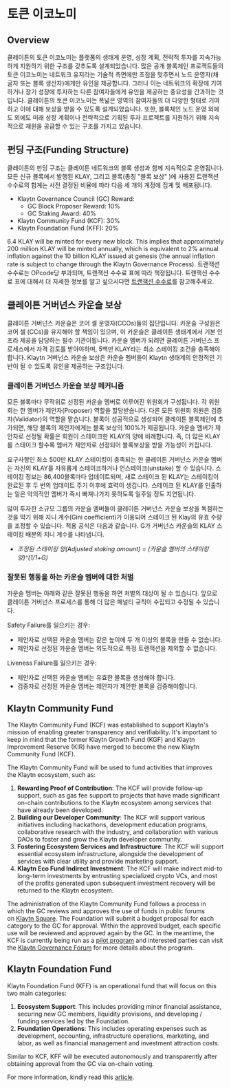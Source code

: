 # 토큰 이코노미 <a id="token-economy"></a>

## Overview <a id="overview"></a>

클레이튼의 토큰 이코노미는 플랫폼의 생태계 운영, 성장 계획, 전략적 투자를 지속가능하게 지원하기 위한 구조를 갖추도록 설계되었습니다. 많은 공개 블록체인 프로젝트들의 토큰 이코노미는 네트워크 유지라는 기술적 측면에만 초점을 맞추면서 노드 운영자(채굴자 또는 블록 생산자)에게만 유인을 제공합니다. 그러나 이는 네트워크의 확장에 기여하거나 장기 성장에 투자하는 다른 참여자들에게 유인을 제공하는 중요성을 간과하는 것입니다. 클레이튼의 토큰 이코노미는 폭넒은 영역의 참여자들의 더 다양한 형태로 기여하고 이에 대해 보상을 받을 수 있도록 설계되었습니다. 또한, 블록체인 노드 운영 외에도 외에도 미래 성장 계획이나 전략적으로 기획된 투자 프로젝트를 지원하기 위해 지속적으로 재원을 공급할 수 있는 구조를 가지고 있습니다.

## 펀딩 구조(Funding Structure)<a id="funding-structure"></a>

클레이튼의 펀딩 구조는 클레이튼 네트워크의 블록 생성과 함께 지속적으로 운영됩니다. 모든 신규 블록에서 발행된 KLAY, 그리고 블록\(총칭 "블록 보상" \)에 사용된 트랜잭션 수수료의 합계는 사전 결정된 비율에 따라 다음 세 개의 계정에 집계 및 배포됩니다.

* Klaytn Governance Council (GC) Reward:
    * GC Block Proposer Reward: 10%
    * GC Staking Award: 40%
* Klaytn Community Fund \(KCF\): 30%
* Klaytn Foundation Fund \(KFF\): 20%

6.4 KLAY will be minted for every new block. This implies that approximately 200 million KLAY will be minted annually, which is equivalent to 2% annual inflation against the 10 billion KLAY issued at genesis \(the annual inflation rate is subject to change through the Klaytn Governance Process\). 트랜잭션 수수료는 OPcode당 부과되며, 트랜잭션 수수료 표에 따라 책정됩니다. 트랜잭션 수수료 표에 대해서 더 자세한 정보를 알고 싶으시다면 [트랜잭션 수수료](transaction-fees/transaction-fees.md)를 참고해주세요.

## 클레이튼 거버넌스 카운슬 보상 <a id="klaytn-governance-council-reward"></a>

클레이튼 거버넌스 카운슬은 코어 셀 운영자\(CCOs\)들의 집단입니다. 카운슬 구성원은 코어 셀 \(CCs\)을 유지해야 할 책임이 있으며, 이 카운슬은 클레이튼 생태계에서 기본 인프라 제공을 담당하는 필수 기관이됩니다. 카운슬 멤버가 되려면 클레이튼 거버넌스 프로세스에서 자격 검토를 받아야하며, 5백만 KLAY라는 최소 스테이킹 조건을 충족해야 합니다. Klaytn 거버넌스 카운슬 보상은 카운슬 멤버들이 Klaytn 생태계의 안정적인 기반이 될 수 있도록 유인을 제공하는 구조입니다.

### 클레이튼 거버넌스 카운슬 보상 메커니즘 <a id="klaytn-governance-council-reward-mechanism"></a>

모든 블록마다 무작위로 선정된 카운슬 멤버로 이루어진 위원회가 구성됩니다. 각 위원회는 한 멤버가 제안자(Proposer) 역할을 할당받습니다. 다른 모든 위원회 위원은 검증자(Validator)의 역할을 맡습니다. 블록이 성공적으로 생성되어 클레이튼 블록체인에 추가되면, 해당 블록의 제안자에게는 블록 보상의 100%가 제공됩니다. 카운슬 멤버가 제안자로 선정될 확률은 회원이 스테이크한 KLAY의 양에 비례합니다. 즉, 더 많은 KLAY를 스테이크 할수록 멤버가 제안자로 선정되어 블록보상을 받을 가능성이 커집니다.

요구사항인 최소 500만 KLAY 스테이킹이 충족되는 한 클레이튼 거버넌스 카운슬 멤버는 자신의 KLAY를 자유롭게 스테이크하거나 언스테이크(unstake) 할 수 있습니다. 스테이킹 정보는 86,400블록마다 업데이트되며, 새로 스테이크 된 KLAY는 스테이킹이 완료된 후 두 번의 업데이트 주기 이후에 효력이 생깁니다. 스테이크 된 KLAY를 인출하는 일은 악의적인 멤버가 즉시 빠져나가지 못하도록 일주일 정도 지연됩니다.

많이 투자한 소규모 그룹의 카운슬 멤버들이 클레이튼 거버넌스 카운슬 보상을 독점하는 것을 막기 위해 지니 계수(Gini coefficient)가 이용되어 스테이크 된 Klay의 유효 수량을 조정할 수 있습니다. 적용 공식은 다음과 같습니다. G가 거버넌스 카운슬의 KLAY 스테이킹 배분의 지니 계수를 나타냅니다.

* _조정된 스테이킹 양(Adjusted staking amount) = \(카운슬 멤버의 스테이킹 양\)^\(1/1+G\)_


### 잘못된 행동을 하는 카운슬 멤버에 대한 처벌 <a id="penalty-for-misbehaving-council-members"></a>

카운슬 멤버는 아래와 같은 잘못된 행동을 하면 처벌의 대상이 될 수 있습니다. 앞으로 클레이튼 거버넌스 프로세스를 통해 더 많은 페널티 규칙이 수립되고 수정될 수 있습니다.

Safety Failure를 일으키는 경우:

* 제안자로 선택된 카운슬 멤버는 같은 높이에 두 개 이상의 블록을 만들 수 없습니다.
* 제안자로 선정된 카운슬 멤버는 의도적으로 특정 트랜잭션을 제외할 수 없습니다.

Liveness Failure를 일으키는 경우:

* 제안자로 선택된 카운슬 멤버는 유효한 블록을 생성해야 합니다.
* 검증자로 선정된 카운슬 멤버는 제안자가 제안한 블록을 검증해야합니다.

## Klaytn Community Fund <a id="klaytn-community-fund"></a>
The Klaytn Community Fund (KCF) was established to support Klaytn's mission of enabling greater transparency and verifiability. It's important to keep in mind that the former Klaytn Growth Fund (KGF) and Klaytn Improvement Reserve (KIR) have merged to become the new Klaytn Community Fund (KCF).

The Klaytn Community Fund will be used to fund activities that improves the Klaytn ecosystem, such as:

1. **Rewarding Proof of Contribution**: The KCF will provide follow-up support, such as gas fee support to projects that have made significant on-chain contributions to the Klaytn ecosystem among services that have already been developed.
2. **Building our Developer Community**: The KCF will support various initiatives including hackathons, development education programs, collaborative research with the industry, and collaboration with various DAOs to foster and grow the Klaytn developer community.
3. **Fostering Ecosystem Services and Infrastructure**: The KCF will support essential ecosystem infrastructure, alongside the development of services with clear utility and provide marketing support.
4. **Klaytn Eco Fund Indirect Investment**: The KCF will make indirect mid-to long-term investments by entrusting specialized crypto VCs, and most of the profits generated upon subsequent investment recovery will be returned to the Klaytn ecosystem.

The administration of the Klaytn Community Fund follows a process in which the GC reviews and approves the use of funds in public forums on [Klaytn Square](https://square.klaytn.foundation/Home). The Foundation will submit a budget proposal for each category to the GC for approval. Within the approved budget, each specific use will be reviewed and approved again by the GC. In the meantime, the KCF is currently being run as a [pilot program](https://klaytn.foundation/kcf-grant-pilot/) and interested parties can visit the [Klaytn Governance Forum](https://govforum.klaytn.foundation/t/operational-procedures-of-the-kcf-grant-program-pilot/288) for more details about the program.

## Klaytn Foundation Fund <a id="klaytn-foundation-fund"></a>

Klaytn Foundation Fund (KFF) is an operational fund that will focus on this two main categories:

1. **Ecosystem Support**: This includes providing minor financial assistance, securing new GC members, liquidity provisions, and developing / funding services led by the Foundation.
2. **Foundation Operations**: This includes operating expenses such as development, accounting, infrastructure operations, marketing, and labor, as well as financial management and investment attraction costs.

Similar to KCF, KFF will be executed autonomously and transparently after obtaining approval from the GC via on-chain voting.

For more information, kindly read this [article](https://medium.com/klaytn/klaytn-tokenomics-optimization-governance-proposal-securing-a-sustainable-verifiable-token-1efd2a49b04e).
